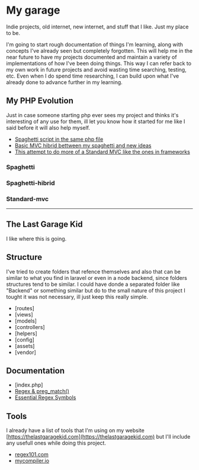 # My garage

Indie projects, old internet, new internet, and stuff that I like. Just my place to be.

I'm going to start rough documentation of things I'm learning, along with concepts I've already seen but completely forgotten. This will help me in the near future to have my projects documented and maintain a variety of implementations of how I've been doing things. This way I can refer back to my own work in future projects and avoid wasting time searching, testing, etc. Even when I do spend time researching, I can build upon what I've already done to advance further in my learning.

## My PHP Evolution

Just in case someone starting php ever sees my project and thinks it's interesting of any use for them, ill let you know how it started for me like I said before it will also help myself.

- [Spaghetti script in the same php file](#spaghetti)
- [Basic MVC hibrid bettween my spaghetti and new ideas](#spaghetti-hibrid)
- [This attempt to do more of a Standard MVC like the ones in frameworks](#standard-mvc)

### Spaghetti

### Spaghetti-hibrid

### Standard-mvc

---

## The Last Garage Kid

I like where this is going.

## Structure

I've tried to create folders that refence themselves and also that can be similar to what you find in laravel or even in a node backend, since folders structures tend to be similar. I could have donde a separated folder like "Backend" or something similar but do to the small nature of this project I tought it was not necessary, ill just keep this really simple.

- [routes]
- [views]
- [models]
- [controllers]
- [helpers]
- [config]
- [assets]
- [vendor]

## Documentation

- [index.php]
- [Regex & preg_match()](docs/regex.md#regex--preg_match-notes)
- [Essential Regex Symbols](docs/regex.md#essential-regex-symbols)

## Tools

I already have a list of tools that I'm using on my website [https://thelastgaragekid.com](https://thelastgaragekid.com) but I'll include any usefull ones while doing this project.

- [regex101.com](https://regex101.com)
- [mycompiler.io](https://www.mycompiler.io/new/php)
